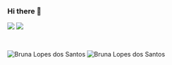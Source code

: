### Hi there 👋

[![](https://img.shields.io/badge/LinkedIn-BrunaLopes-blue)](https://www.linkedin.com/in/bruna-lopes-311977123)
[![](https://img.shields.io/badge/Gmail-BrunaLopes-red)](mailto:brunalopesinf@gmail.com)

<div align="center">

</div>
<br/>

![Bruna Lopes dos Santos](https://github-readme-stats.anuraghazra1.vercel.app/api/top-langs/?username=bruna-lopes&hide=Batchfile)
![Bruna Lopes dos Santos](https://github-readme-stats.vercel.app/api?username=bruna-lopes&count_private=true)

<br />

<!--
**bruna-lopes/bruna-lopes** is a ✨ _special_ ✨ repository because its `README.md` (this file) appears on your GitHub profile.

Here are some ideas to get you started:

- 🔭 I’m currently working on ...
- 🌱 I’m currently learning ...
- 👯 I’m looking to collaborate on ...
- 🤔 I’m looking for help with ...
- 💬 Ask me about ...
- 📫 How to reach me: ...
- 😄 Pronouns: ...
- ⚡ Fun fact: ...
-->
